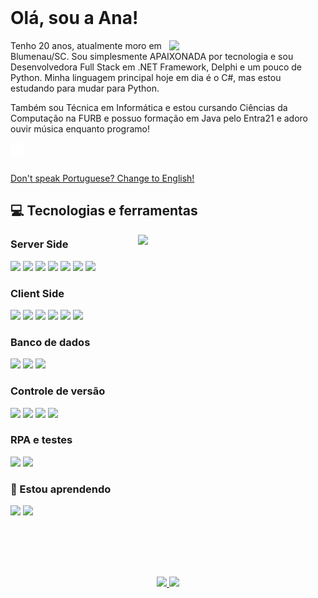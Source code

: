 <br>

<!-- Greetings and tiny description about me -->
# Olá, sou a Ana!

<!-- My Avatoon image 1 -->
<img align="right" width="250px" src="https://i.ibb.co/M6kk6VD/avatoon-1-1.png">

Tenho 20 anos, atualmente moro em Blumenau/SC. Sou simplesmente APAIXONADA por tecnologia e sou Desenvolvedora Full Stack em .NET Framework, Delphi e um pouco de Python. Minha linguagem principal hoje em dia é o C#, mas estou estudando para mudar para Python.

Também sou Técnica em Informática e estou cursando Ciências da Computação na FURB e possuo formação em Java pelo Entra21 e adoro ouvir música enquanto programo!

<!-- My social medias -->
<div>
	<!-- LinkedIn -->
	<a href="https://www.linkedin.com/in/ana-julia-da-cunha" target="_blank"><img align="left" alt="LinkedIn" width="22px" src="https://github.com/Aakarsh-B/trying-repos/blob/master/linkedin.svg" />
</div>
<br><br>
<!-- Change to English -->
<p>Don't speak Portuguese? <a href="https://github.com/cunhanai/cunhanai/blob/main/README.md">Change to English!</a></p>
	
<!-- Programming languages, tecnologies and tools I know -->
## :computer: Tecnologias e ferramentas
<!-- My Avatoon image 2 -->
<img width="300px" align="right" src="https://i.ibb.co/xqw0szv/avatoon-2.png">

### Server Side
<div>
	<!-- C# (Language) -->
	<img src="https://cdn.jsdelivr.net/gh/devicons/devicon/icons/csharp/csharp-original.svg" widht="auto" height="40" />
	<!-- .NET Core (language) -->
	<img src="https://cdn.jsdelivr.net/gh/devicons/devicon/icons/dotnetcore/dotnetcore-original.svg" widht="auto" height="40"/>
	<!-- .NET Framework (language) -->
    	<img src="https://cdn.jsdelivr.net/gh/devicons/devicon@latest/icons/dot-net/dot-net-original.svg" widht="auto" height="40" />
	<!-- Python (Language) -->
	<img src="https://cdn.jsdelivr.net/gh/devicons/devicon/icons/python/python-original.svg" widht="auto" height="40"/>
	<!-- NumPy (Python library) -->
        <img src="https://cdn.jsdelivr.net/gh/devicons/devicon@latest/icons/numpy/numpy-original.svg" widht="auto" height="40" />
	<!-- Java (Language) -->
	<img src="https://cdn.jsdelivr.net/gh/devicons/devicon/icons/java/java-original.svg" widht="auto" height="40"/>
	<!-- Spring (with Java) -->
	<img src="https://cdn.jsdelivr.net/gh/devicons/devicon/icons/spring/spring-original.svg" widht="auto" height="40"/>
 </div>
 
 ### Client Side
 <div>
	<!-- Javascript (Language) -->
	<img src="https://cdn.jsdelivr.net/gh/devicons/devicon/icons/javascript/javascript-original.svg" widht="auto" height="40"/>
	<!-- VueJS (language) -->
	<img src="https://cdn.jsdelivr.net/gh/devicons/devicon/icons/vuejs/vuejs-original.svg" widht="auto" height="40"/>
	<!-- Node.js (language -->
	<img src="https://cdn.jsdelivr.net/gh/devicons/devicon/icons/nodejs/nodejs-original.svg" widht="auto" height="40"/>
	<!-- MARK & STYLE -->
	<!-- HTML5 (Mark Language) -->
	<img src="https://cdn.jsdelivr.net/gh/devicons/devicon/icons/html5/html5-original.svg" widht="auto" height="40"/>
	<!-- CSS3 (style) -->
	<img src="https://cdn.jsdelivr.net/gh/devicons/devicon/icons/css3/css3-original.svg" widht="auto" height="40"/>
	<!-- Bootstrap (style) -->
	<img src="https://cdn.jsdelivr.net/gh/devicons/devicon/icons/bootstrap/bootstrap-plain.svg" widht="auto" height="40"/>
 </div>

 ### Banco de dados
<div>
	<!-- PostgreSQL (Database) -->
	<img src="https://cdn.jsdelivr.net/gh/devicons/devicon/icons/postgresql/postgresql-original.svg" widht="auto" height="40"/>
	<!-- MySQL (Database) -->
	<img src="https://cdn.jsdelivr.net/gh/devicons/devicon/icons/mysql/mysql-original.svg" widht="auto" height="40"/>
	<!-- SQL Server (Database) -->
    	<img src="https://cdn.jsdelivr.net/gh/devicons/devicon@latest/icons/microsoftsqlserver/microsoftsqlserver-original.svg" widht="auto" height="40" />
</div>

### Controle de versão
<div>
	<!-- Git -->
	<img src="https://cdn.jsdelivr.net/gh/devicons/devicon/icons/git/git-original.svg" widht="auto" height="40"/>
	<!-- GitHub -->
    	<img src="https://cdn.jsdelivr.net/gh/devicons/devicon@latest/icons/github/github-original.svg" widht="auto" height="40" />
	<!-- GitLab -->
        <img src="https://cdn.jsdelivr.net/gh/devicons/devicon@latest/icons/gitlab/gitlab-original.svg" widht="auto" height="40" />
	<!-- Azure DevOps -->
        <img src="https://cdn.jsdelivr.net/gh/devicons/devicon@latest/icons/azuredevops/azuredevops-original.svg" widht="auto" height="40" />
</div>

### RPA e testes
<div>
	<!-- PlayWright (RPA) -->
        <img src="https://cdn.jsdelivr.net/gh/devicons/devicon@latest/icons/playwright/playwright-original.svg" widht="auto" height="40" />
	<!-- Selenium (QA) -->
	<img src="https://cdn.jsdelivr.net/gh/devicons/devicon/icons/selenium/selenium-original.svg" widht="auto" height="40"/>
</div>

<!-- Languages and tools I'm learning -->
### :iphone: Estou aprendendo
<div> 
	<!-- Delphi -->
	<img src="https://img.icons8.com/color/600/000000/delphi-ide.png" widht="auto" height="40"/>
	<!-- Pandas (Python library)-->
	<img src="https://cdn.jsdelivr.net/gh/devicons/devicon/icons/pandas/pandas-original.svg" widht="auto" height="40"/>
</div>
<br>

##
<br><br>
<!-- My GitHub stats -->
<div align="center">
<a href="https://github.com/cunhanai">
	<!-- Most Used Languages -->
	<img height="180em" src="https://github-readme-stats-git-masterrstaa-rickstaa.vercel.app/api/top-langs/?username=cunhanai&layout=compact&langs_count=7&theme=dracula&count_private=true"/>
	<!-- Stats -->
	<img height="180em" src="https://github-readme-stats-git-masterrstaa-rickstaa.vercel.app/api?username=cunhanai&show_icons=true&theme=dracula&include_all_commits=true&count_private=true"/>
</div>

<!-- Snake commit animation -->
<!-- ![Snake animation](https://github.com/cunhanai/cunhanai/blob/output/github-contribution-grid-snake.svg) -->


